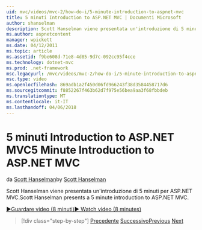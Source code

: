```yaml
---
uid: mvc/videos/mvc-2/how-do-i/5-minute-introduction-to-aspnet-mvc
title: 5 minuti Introduction to ASP.NET MVC | Documenti Microsoft
author: shanselman
description: Scott Hanselman viene presentata un'introduzione di 5 minuti per ASP.NET MVC.
ms.author: aspnetcontent
manager: wpickett
ms.date: 04/12/2011
ms.topic: article
ms.assetid: f9be608d-71e8-4d85-9d7c-092cc95f4cce
ms.technology: dotnet-mvc
ms.prod: .net-framework
msc.legacyurl: /mvc/videos/mvc-2/how-do-i/5-minute-introduction-to-aspnet-mvc
msc.type: video
ms.openlocfilehash: 869adb1a2f450d06fd966243f38d3584458717d6
ms.sourcegitcommit: f8852267f463b62d7f975e56bea9aa3f68fbbdeb
ms.translationtype: MT
ms.contentlocale: it-IT
ms.lasthandoff: 04/06/2018
---
```

<a name="5-minute-introduction-to-aspnet-mvc"></a><span data-ttu-id="8f1d8-103">5 minuti Introduction to ASP.NET MVC</span><span class="sxs-lookup"><span data-stu-id="8f1d8-103">5 Minute Introduction to ASP.NET MVC</span></span>
====================
<span data-ttu-id="8f1d8-104">da [Scott Hanselman](https://github.com/shanselman)</span><span class="sxs-lookup"><span data-stu-id="8f1d8-104">by [Scott Hanselman](https://github.com/shanselman)</span></span>

<span data-ttu-id="8f1d8-105">Scott Hanselman viene presentata un'introduzione di 5 minuti per ASP.NET MVC.</span><span class="sxs-lookup"><span data-stu-id="8f1d8-105">Scott Hanselman presents a 5 minute introduction to ASP.NET MVC.</span></span>

[<span data-ttu-id="8f1d8-106">&#9654;Guardare video (8 minuti)</span><span class="sxs-lookup"><span data-stu-id="8f1d8-106">&#9654; Watch video (8 minutes)</span></span>](https://channel9.msdn.com/Blogs/ASP-NET-Site-Videos/5-minute-introduction-to-aspnet-mvc)

> [!div class="step-by-step"]
> <span data-ttu-id="8f1d8-107">[Precedente](aspnet-mvc-2-render-action.md)
> [Successivo](how-to-best-learn-asp-net-mvc.md)</span><span class="sxs-lookup"><span data-stu-id="8f1d8-107">[Previous](aspnet-mvc-2-render-action.md)
[Next](how-to-best-learn-asp-net-mvc.md)</span></span>
